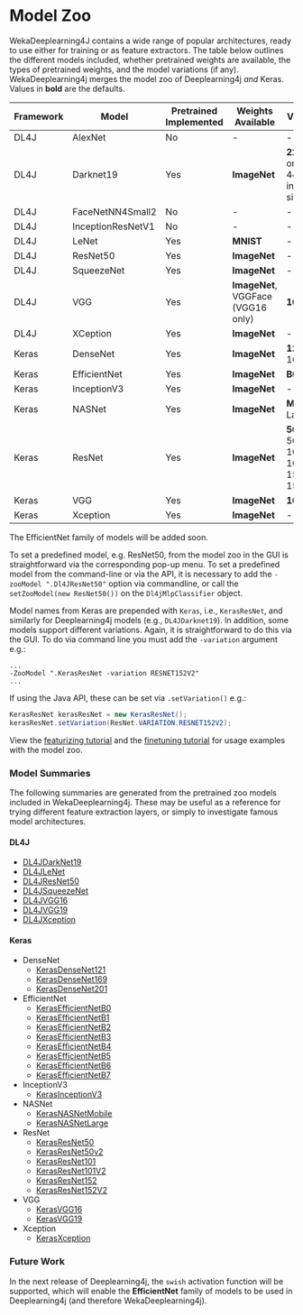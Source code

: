 # Model Zoo

WekaDeeplearning4J contains a wide range of popular architectures, ready to use either for training or as feature extractors.
The table below outlines the different models included, whether pretrained weights are available, the types of pretrained weights,
and the model variations (if any). WekaDeeplearning4j merges the model zoo of Deeplearning4j *and* Keras.
Values in **bold** are the defaults.

| Framework | Model             | Pretrained Implemented | Weights Available                  | Varieties                            |
|-----------|-------------------|------------------------|------------------------------------|--------------------------------------|
| DL4J      | AlexNet           | No                     | -                                  | -                                    |
| DL4J      | Darknet19         | Yes                    | **ImageNet**                       | **224x224** or 448x448 input size    |
| DL4J      | FaceNetNN4Small2  | No                     | -                                  | -                                    |
| DL4J      | InceptionResNetV1 | No                     | -                                  | -                                    |
| DL4J      | LeNet             | Yes                    | **MNIST**                          | -                                    |
| DL4J      | ResNet50          | Yes                    | **ImageNet**                       | -                                    |
| DL4J      | SqueezeNet        | Yes                    | **ImageNet**                       | -                                    |
| DL4J      | VGG               | Yes                    | **ImageNet**, VGGFace (VGG16 only) | **16**, 19                           |
| DL4J      | XCeption          | Yes                    | **ImageNet**                       | -                                    |
| Keras     | DenseNet          | Yes                    | **ImageNet**                       | **121**, 169, 201                    |
| Keras     | EfficientNet      | Yes                    | **ImageNet**                       | **B0**-B7                            |
| Keras     | InceptionV3       | Yes                    | **ImageNet**                       | -                                    |
| Keras     | NASNet            | Yes                    | **ImageNet**                       | **Mobile**, Large                    |
| Keras     | ResNet            | Yes                    | **ImageNet**                       | **50**, 50V2, 101, 101V2, 152, 152V2 |
| Keras     | VGG               | Yes                    | **ImageNet**                       | **16**, 19                           |
| Keras     | Xception          | Yes                    | **ImageNet**                       | -                                    |

The EfficientNet family of models will be added soon.

To set a predefined model, e.g. ResNet50, from the model zoo in the GUI is straightforward via the corresponding pop-up menu. 
To set a predefined model from the command-line or via the API, it is necessary to add the 
`-zooModel ".Dl4JResNet50"` option via commandline, or call the `setZooModel(new ResNet50())` on the `Dl4jMlpClassifier` object.

Model names from Keras are prepended with `Keras`, i.e., `KerasResNet`, and similarly for Deeplearning4j models (e.g., `DL4JDarknet19`).
In addition, some models support different variations. Again, it is straightforward to do this via the GUI. 
To do via command line you must add the `-variation` argument e.g.:

```shell
...
-ZooModel ".KerasResNet -variation RESNET152V2" 
...
```

If using the Java API, these can be set via `.setVariation()` e.g.:

```java
KerasResNet kerasResNet = new KerasResNet();
kerasResNet.setVariation(ResNet.VARIATION.RESNET152V2);
```

View the [featurizing tutorial](../examples/featurize-mnist.md) and the [finetuning tutorial](../examples/classifying-your-own.md)
for usage examples with the model zoo.

### Model Summaries

The following summaries are generated from the pretrained zoo models included in WekaDeeplearning4j. 
These may be useful as a reference for trying different feature extraction layers, or simply to
investigate famous model architectures.

#### DL4J
* [DL4JDarkNet19](../model-zoo/dl4j/DL4JDarkNet19.md)
* [DL4JLeNet](../model-zoo/dl4j/DL4JLeNet.md)
* [DL4JResNet50](../model-zoo/dl4j/DL4JResNet50.md)
* [DL4JSqueezeNet](../model-zoo/dl4j/DL4JSqueezeNet.md)
* [DL4JVGG16](../model-zoo/dl4j/DL4JVGG16.md)
* [DL4JVGG19](../model-zoo/dl4j/DL4JVGG19.md)
* [DL4JXception](../model-zoo/dl4j/DL4JXception.md)

#### Keras
* DenseNet
    * [KerasDenseNet121](../model-zoo/keras/KerasDenseNet121.md)
    * [KerasDenseNet169](../model-zoo/keras/KerasDenseNet169.md)
    * [KerasDenseNet201](../model-zoo/keras/KerasDenseNet201.md)
* EfficientNet
    * [KerasEfficientNetB0](../model-zoo/keras/KerasEfficientNetB0.md)
    * [KerasEfficientNetB1](../model-zoo/keras/KerasEfficientNetB1.md)
    * [KerasEfficientNetB2](../model-zoo/keras/KerasEfficientNetB2.md)
    * [KerasEfficientNetB3](../model-zoo/keras/KerasEfficientNetB3.md)
    * [KerasEfficientNetB4](../model-zoo/keras/KerasEfficientNetB4.md)
    * [KerasEfficientNetB5](../model-zoo/keras/KerasEfficientNetB5.md)
    * [KerasEfficientNetB6](../model-zoo/keras/KerasEfficientNetB6.md)
    * [KerasEfficientNetB7](../model-zoo/keras/KerasEfficientNetB7.md)
* InceptionV3
    * [KerasInceptionV3](../model-zoo/keras/KerasInceptionV3.md)
* NASNet
    * [KerasNASNetMobile](../model-zoo/keras/KerasNASNetMobile.md)
    * [KerasNASNetLarge](../model-zoo/keras/KerasNASNetLarge.md)
* ResNet
    * [KerasResNet50](../model-zoo/keras/KerasResNet50.md)
    * [KerasResNet50v2](../model-zoo/keras/KerasResNet50V2.md)
    * [KerasResNet101](../model-zoo/keras/KerasResNet101.md)
    * [KerasResNet101V2](../model-zoo/keras/KerasResNet101V2.md)
    * [KerasResNet152](../model-zoo/keras/KerasResNet152.md)
    * [KerasResNet152V2](../model-zoo/keras/KerasResNet152V2.md)
* VGG
    * [KerasVGG16](../model-zoo/keras/KerasVGG16.md)
    * [KerasVGG19](../model-zoo/keras/KerasVGG19.md)
* Xception
    * [KerasXception](../model-zoo/keras/KerasXception.md)

### Future Work

In the next release of Deeplearning4j, the `swish` activation function will be supported, which will enable the **EfficientNet** family 
of models to be used in Deeplearning4j (and therefore WekaDeeplearning4j).

